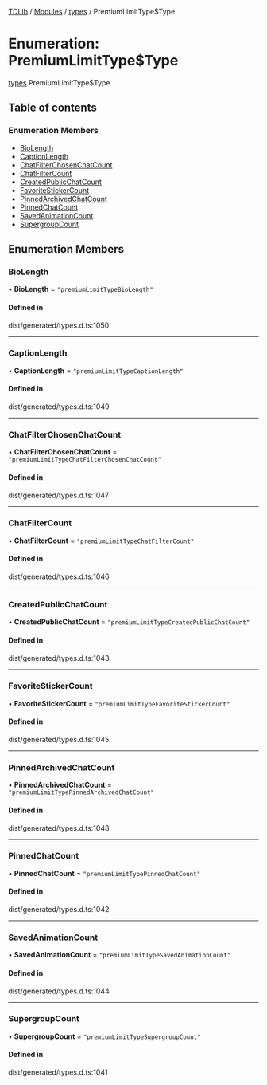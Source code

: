 [TDLib](../README.md) / [Modules](../modules.md) / [types](../modules/types.md) / PremiumLimitType$Type

# Enumeration: PremiumLimitType$Type

[types](../modules/types.md).PremiumLimitType$Type

## Table of contents

### Enumeration Members

- [BioLength](types.PremiumLimitType_Type.md#biolength)
- [CaptionLength](types.PremiumLimitType_Type.md#captionlength)
- [ChatFilterChosenChatCount](types.PremiumLimitType_Type.md#chatfilterchosenchatcount)
- [ChatFilterCount](types.PremiumLimitType_Type.md#chatfiltercount)
- [CreatedPublicChatCount](types.PremiumLimitType_Type.md#createdpublicchatcount)
- [FavoriteStickerCount](types.PremiumLimitType_Type.md#favoritestickercount)
- [PinnedArchivedChatCount](types.PremiumLimitType_Type.md#pinnedarchivedchatcount)
- [PinnedChatCount](types.PremiumLimitType_Type.md#pinnedchatcount)
- [SavedAnimationCount](types.PremiumLimitType_Type.md#savedanimationcount)
- [SupergroupCount](types.PremiumLimitType_Type.md#supergroupcount)

## Enumeration Members

### BioLength

• **BioLength** = ``"premiumLimitTypeBioLength"``

#### Defined in

dist/generated/types.d.ts:1050

___

### CaptionLength

• **CaptionLength** = ``"premiumLimitTypeCaptionLength"``

#### Defined in

dist/generated/types.d.ts:1049

___

### ChatFilterChosenChatCount

• **ChatFilterChosenChatCount** = ``"premiumLimitTypeChatFilterChosenChatCount"``

#### Defined in

dist/generated/types.d.ts:1047

___

### ChatFilterCount

• **ChatFilterCount** = ``"premiumLimitTypeChatFilterCount"``

#### Defined in

dist/generated/types.d.ts:1046

___

### CreatedPublicChatCount

• **CreatedPublicChatCount** = ``"premiumLimitTypeCreatedPublicChatCount"``

#### Defined in

dist/generated/types.d.ts:1043

___

### FavoriteStickerCount

• **FavoriteStickerCount** = ``"premiumLimitTypeFavoriteStickerCount"``

#### Defined in

dist/generated/types.d.ts:1045

___

### PinnedArchivedChatCount

• **PinnedArchivedChatCount** = ``"premiumLimitTypePinnedArchivedChatCount"``

#### Defined in

dist/generated/types.d.ts:1048

___

### PinnedChatCount

• **PinnedChatCount** = ``"premiumLimitTypePinnedChatCount"``

#### Defined in

dist/generated/types.d.ts:1042

___

### SavedAnimationCount

• **SavedAnimationCount** = ``"premiumLimitTypeSavedAnimationCount"``

#### Defined in

dist/generated/types.d.ts:1044

___

### SupergroupCount

• **SupergroupCount** = ``"premiumLimitTypeSupergroupCount"``

#### Defined in

dist/generated/types.d.ts:1041
